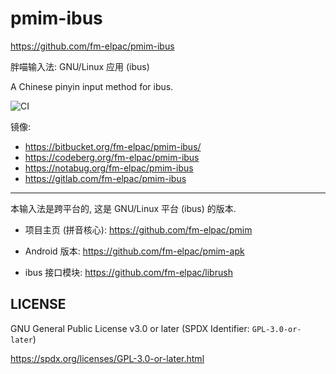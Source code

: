 # pmim-ibus

<https://github.com/fm-elpac/pmim-ibus>

胖喵输入法: GNU/Linux 应用 (ibus)

A Chinese pinyin input method for ibus.

![CI](https://github.com/fm-elpac/pmim-ibus/actions/workflows/ci.yml/badge.svg)

镜像:

- <https://bitbucket.org/fm-elpac/pmim-ibus/>
- <https://codeberg.org/fm-elpac/pmim-ibus>
- <https://notabug.org/fm-elpac/pmim-ibus>
- <https://gitlab.com/fm-elpac/pmim-ibus>

---

本输入法是跨平台的, 这是 GNU/Linux 平台 (ibus) 的版本.

- 项目主页 (拼音核心): <https://github.com/fm-elpac/pmim>

- Android 版本: <https://github.com/fm-elpac/pmim-apk>

- ibus 接口模块: <https://github.com/fm-elpac/librush>

## LICENSE

GNU General Public License v3.0 or later (SPDX Identifier: `GPL-3.0-or-later`)

<https://spdx.org/licenses/GPL-3.0-or-later.html>
